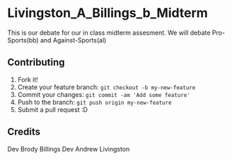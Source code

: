 # Livingston_A_Billings_b_Midterm

This is our debate for our in class midterm assesment. We will debate Pro-Sports(bb) and Against-Sports(al)

## Contributing

1. Fork it!
2. Create your feature branch: `git checkout -b my-new-feature`
3. Commit your changes: `git commit -am 'Add some feature'`
4. Push to the branch: `git push origin my-new-feature`
5. Submit a pull request :D


## Credits

Dev Brody Billings
Dev Andrew Livingston